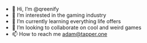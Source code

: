 - 👋 Hi, I’m @qreenify
- 👀 I’m interested in the gaming industry
- 🌱 I’m currently learning everything life offers
- 💞️ I’m looking to collaborate on cool and weird games
- 📫 How to reach me adam@tapper.one

<!---
qreenify/qreenify is a ✨ special ✨ repository because its `README.md` (this file) appears on your GitHub profile.
You can click the Preview link to take a look at your changes.
--->
